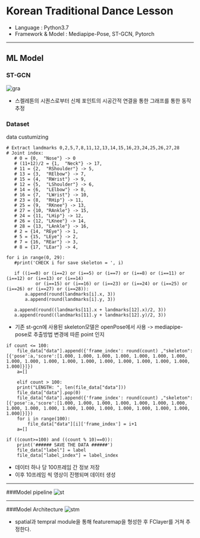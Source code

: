 # Korean Traditional Dance Lesson
+ Language : Python3.7
+ Framework & Model : Mediapipe-Pose, ST-GCN, Pytorch

---
## ML Model
### ST-GCN

![gra](https://github.com/125bn3cowpFDC/tdi/assets/170291905/4f6cfe8f-c21e-4f5d-a9bd-990594d23a20)



- 스켈레톤의 시퀀스로부터 신체 포인트의 시공간적 연결을 통한 그래프를 통한 동작추정


 ### Dataset
data custumizing
 ```
# Extract landmarks 0,2,5,7,8,11,12,13,14,15,16,23,24,25,26,27,28
# Joint index:
    # 0 = {0,  "Nose"} -> 0
    # (11+12)/2 = {1,  "Neck"} -> 17,
    # 11 = {2,  "RShoulder"} -> 5,
    # 13 = {3,  "RElbow"} -> 7,
    # 15 = {4,  "RWrist"} -> 9,
    # 12 = {5,  "LShoulder"} -> 6,
    # 14 = {6,  "LElbow"} -> 8,
    # 16 = {7,  "LWrist"} -> 10,
    # 23 = {8,  "RHip"} -> 11,
    # 25 = {9,  "RKnee"} -> 13,
    # 27 = {10, "RAnkle"} -> 15,
    # 24 = {11, "LHip"} -> 12,
    # 26 = {12, "LKnee"} -> 14,
    # 28 = {13, "LAnkle"} -> 16,
    # 2 = {14, "REye"} -> 1,
    # 5 = {15, "LEye"} -> 2,
    # 7 = {16, "REar"} -> 3,
    # 8 = {17, "LEar"} -> 4,

for i in range(0, 29):
    #print('CHECK i for save skeleton = ', i)

    if ((i==0) or (i==2) or (i==5) or (i==7) or (i==8) or (i==11) or (i==12) or (i==13) or (i==14) 
            or (i==15) or (i==16) or (i==23) or (i==24) or (i==25) or (i==26) or (i==27) or (i==28)):
        a.append(round(landmarks[i].x, 3))
        a.append(round(landmarks[i].y, 3))

    a.append(round((landmarks[11].x + landmarks[12].x)/2, 3))
    a.append(round((landmarks[11].y + landmarks[12].y)/2, 3))

 ```
+ 기존 st-gcn에 사용된 skeleton모델은 openPose에서 사용 -> mediapipe-pose로 추출방법 변경에 따른 point 인지
```
if count <= 100:
    file_data["data"].append({'frame_index': round(count) ,"skeleton":[{'pose':a,'score':[1.000, 1.000, 1.000, 1.000, 1.000, 1.000, 1.000, 1.000, 1.000, 1.000, 1.000, 1.000, 1.000, 1.000, 1.000, 1.000, 1.000, 1.000]}]})
    a=[]

    elif count > 100:
    print("LENGTH: ", len(file_data["data"]))
    file_data["data"].pop(0)
    file_data["data"].append({'frame_index': round(count) ,"skeleton":[{'pose':a,'score':[1.000, 1.000, 1.000, 1.000, 1.000, 1.000, 1.000, 1.000, 1.000, 1.000, 1.000, 1.000, 1.000, 1.000, 1.000, 1.000, 1.000, 1.000]}]})
    for i in range(100):
        file_data["data"][i]['frame_index'] = i+1
    a=[]
```
```
if ((count>=100) and ((count % 10)==0)):
    print('###### SAVE THE DATA ######')
    file_data["label"] = label
    file_data["label_index"] = label_index

```
+ 데이터 하나 당 100프레임 간 정보 저장
+ 이후 10프레임 씩 영상이 진행되며 데이터 생성
---
###Model pipeline
![st](https://github.com/125bn3cowpFDC/tdi/assets/170291905/995c1336-68e3-4827-b9c1-06879d5cdc63)


---

###Model Architecture
![stm](https://github.com/125bn3cowpFDC/tdi/assets/170291905/881590f5-ed4f-411c-8dd7-bb361c01d375)


- spatial과 tempral module을 통해 featuremap을 형성한 후 FClayer를 거쳐 추정한다.
